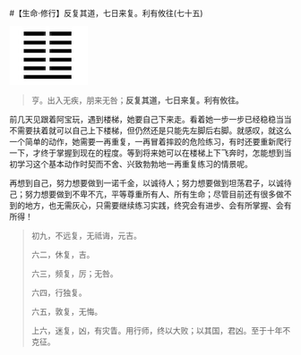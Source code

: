 #【生命⋅修行】反复其道，七日来复。利有攸往(七十五)

![](复卦.jpg)

> 亨。出入无疾，朋来无咎；**反复其道，七日来复。利有攸往。**

前几天见跟着阿宝玩，遇到楼梯，她要自己下来走。看着她一步一步已经稳稳当当不需要扶着就可以自己上下楼梯，但仍然还是只能先左脚后右脚。就感叹，就这么一个简单的动作，她需要一再重复，一再冒着摔跤的危险练习，有时还要重新爬行一下，才终于掌握到现在的程度。等到将来她可以在楼梯上下飞奔时，怎能想到当初学习这个基本动作时契而不舍、兴致勃勃地一再重复练习的情景呢。

再想到自己，努力想要做到一诺千金，以诚待人；努力想要做到坦荡君子，以诚待己；努力想要做到不卑不亢，平等尊重所有人、所有生命；尽管目前还有很多做不到的地方，也无需灰心，只需要继续练习实践，终究会有进步、会有所掌握、会有所得！

> 初九，不远复，无祗诲，元吉。
>
> 六二，休复，吉。
>
> 六三，频复，厉；无咎。
>
> 六四，行独复。
>
> 六五，敦复，无悔。
>
> 上六，迷复，凶，有灾眚。用行师，终以大败；以其国，君凶。至于十年不克征。








